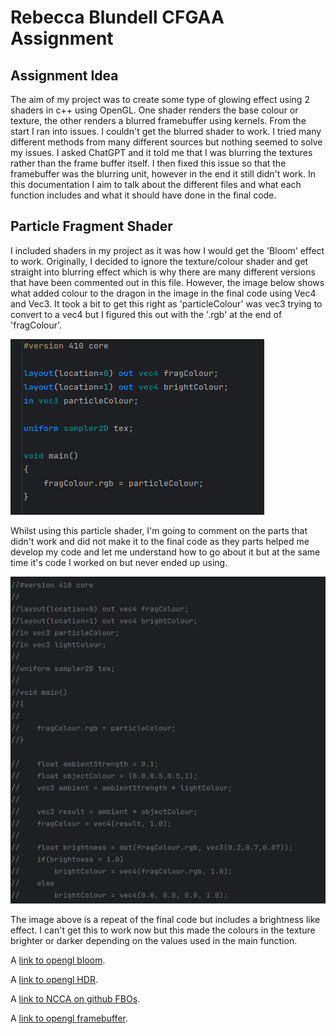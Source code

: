 # Rebecca Blundell CFGAA Assignment

## Assignment Idea

The aim of my project was to create some type of glowing effect using 2 shaders in c++ using OpenGL. One shader renders the base colour or texture, the other
renders a blurred framebuffer using kernels. From the start I ran into issues. I couldn't get the blurred shader to work. I tried many different methods from many different sources but nothing seemed to solve my issues. I asked ChatGPT and it told me that I was blurring the textures rather than the frame buffer itself. I then fixed this issue so that the framebuffer was the blurring unit, however in the end it still didn't work. In this documentation I aim to talk about the different files and what each function includes and what it should have done in the final code.

## Particle Fragment Shader

I included shaders in my project as it was how I would get the 'Bloom' effect to work. Originally, I decided to ignore the texture/colour shader and get straight into blurring effect which is why there are many different versions that have been commented out in this file. However, the image below shows what added colour to the dragon in the image in the final code using Vec4 and Vec3. It took a bit to get this right as 'particleColour' was vec3 trying to convert to a vec4 but I figured this out with the '.rgb' at the end of 'fragColour'.

![image](https://github.com/NCCA/cfgaa24programingassignment-chewbeccaroni/blob/main/Images/particlefragment(1).png)

Whilst using this particle shader, I'm going to comment on the parts that didn't work and did not make it to the final code as they parts helped me develop my code and let me understand how to go about it but at the same time it's code I worked on but never ended up using.

![Image](https://github.com/NCCA/cfgaa24programingassignment-chewbeccaroni/blob/main/Images/particlefragnotes(1).png)

The image above is a repeat of the final code but includes a brightness like effect. I can't get this to work now but this made the colours in the texture brighter or darker depending on the values used in the main function.

<p>A <a href="https://learnopengl.com/Advanced-Lighting/Bloom">link to opengl bloom</a>.</p>

<p>A <a href="https://learnopengl.com/Advanced-Lighting/HDR">link to opengl HDR</a>.</p>

<p>A <a href="https://github.com/NCCA/FBODemos/tree/main">link to NCCA on github FBOs</a>.</p>

<p>A <a href="https://learnopengl.com/Advanced-OpenGL/Framebuffers">link to opengl framebuffer</a>.</p>


